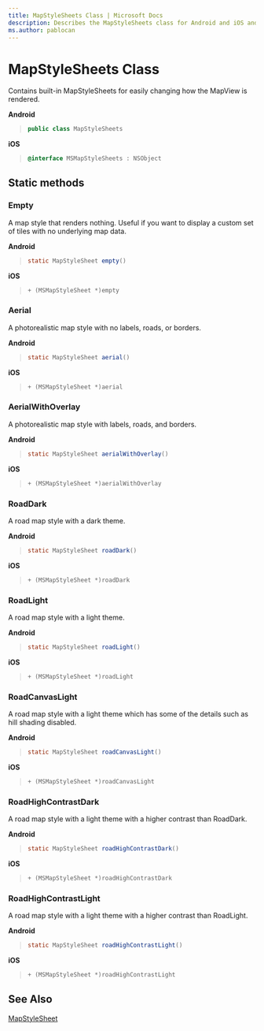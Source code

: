 ```yaml
---
title: MapStyleSheets Class | Microsoft Docs
description: Describes the MapStyleSheets class for Android and iOS and provides the class's static methods and additional references.
ms.author: pablocan
---
```


# MapStyleSheets Class

Contains built-in MapStyleSheets for easily changing how the MapView is rendered.

**Android**

>```java
> public class MapStyleSheets
>```

**iOS**

>```objectivec
> @interface MSMapStyleSheets : NSObject
>```

## Static methods

### Empty

A map style that renders nothing. Useful if you want to display a custom set of tiles with no underlying map data.

**Android**

>```java
> static MapStyleSheet empty()
>```

**iOS**

>```objectivec
> + (MSMapStyleSheet *)empty
>```

### Aerial

A photorealistic map style with no labels, roads, or borders.

**Android**

>```java
> static MapStyleSheet aerial()
>```

**iOS**

>```objectivec
> + (MSMapStyleSheet *)aerial
>```

### AerialWithOverlay

A photorealistic map style with labels, roads, and borders.

**Android**

>```java
> static MapStyleSheet aerialWithOverlay()
>```

**iOS**

>```objectivec
> + (MSMapStyleSheet *)aerialWithOverlay
>```

### RoadDark

A road map style with a dark theme.

**Android**

>```java
> static MapStyleSheet roadDark()
>```


**iOS**

>```objectivec
> + (MSMapStyleSheet *)roadDark
>```

### RoadLight

A road map style with a light theme.

**Android**

>```java
> static MapStyleSheet roadLight()
>```

**iOS**

>```objectivec
> + (MSMapStyleSheet *)roadLight
>```

### RoadCanvasLight

A road map style with a light theme which has some of the details such as hill shading disabled.

**Android**

>```java
> static MapStyleSheet roadCanvasLight()
>```

**iOS**

>```objectivec
> + (MSMapStyleSheet *)roadCanvasLight
>```

### RoadHighContrastDark

A road map style with a light theme with a higher contrast than RoadDark.

**Android**

>```java
> static MapStyleSheet roadHighContrastDark()
>```

**iOS**

>```objectivec
> + (MSMapStyleSheet *)roadHighContrastDark
>```

### RoadHighContrastLight

A road map style with a light theme with a higher contrast than RoadLight.

**Android**

>```java
> static MapStyleSheet roadHighContrastLight()
>```

**iOS**

>```objectivec
> + (MSMapStyleSheet *)roadHighContrastLight
>```

## See Also

[MapStyleSheet](MapStyleSheet-class.md)
